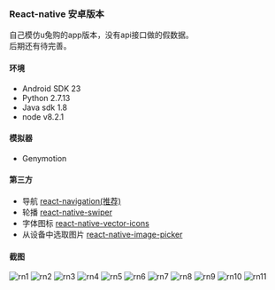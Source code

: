 ### React-native 安卓版本
自己模仿u兔购的app版本，没有api接口做的假数据。  
后期还有待完善。
#### 环境
- Android SDK 23
- Python 2.7.13
- Java sdk 1.8
- node v8.2.1
#### 模拟器
- Genymotion
#### 第三方
- 导航 [react-navigation(推荐)](https://github.com/react-community/react-navigation)   
- 轮播 [react-native-swiper](https://github.com/leecade/react-native-swiper)  
- 字体图标 [react-native-vector-icons](https://github.com/oblador/react-native-vector-icons)  
- 从设备中选取图片 [react-native-image-picker](https://github.com/marcshilling/react-native-image-picker)  
#### 截图
![rn1](https:https://github.com/tiakia/JzcAppAndroid/tree/master/images/demo/rn1.png) 
![rn2](https:https://github.com/tiakia/JzcAppAndroid/tree/master/images/demo/rn2.png)
![rn3](https:https://github.com/tiakia/JzcAppAndroid/tree/master/images/demo/rn3.png)
![rn4](https:https://github.com/tiakia/JzcAppAndroid/tree/master/images/demo/rn4.png)
![rn5](https:https://github.com/tiakia/JzcAppAndroid/tree/master/images/demo/rn5.png)
![rn6](https:https://github.com/tiakia/JzcAppAndroid/tree/master/images/demo/rn6.png)
![rn7](https:https://github.com/tiakia/JzcAppAndroid/tree/master/images/demo/rn7.png)
![rn8](https:https://github.com/tiakia/JzcAppAndroid/tree/master/images/demo/rn8.png)
![rn9](https:https://github.com/tiakia/JzcAppAndroid/tree/master/images/demo/rn9.png)
![rn10](https:https://github.com/tiakia/JzcAppAndroid/tree/master/images/demo/rn10.png)
![rn11](https:https://github.com/tiakia/JzcAppAndroid/tree/master/images/demo/rn11.png)
